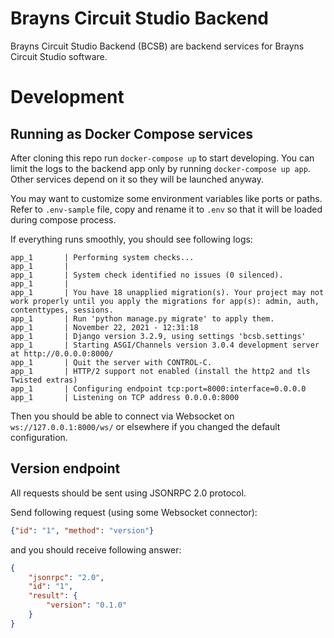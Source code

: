 # Brayns Circuit Studio Backend

Brayns Circuit Studio Backend (BCSB)
are backend services for Brayns Circuit Studio software.


# Development

## Running as Docker Compose services

After cloning this repo run `docker-compose up` to start developing. You can limit
the logs to the backend app only by running `docker-compose up app`. Other services
depend on it so they will be launched anyway.

You may want to customize some environment variables like ports or paths. Refer to `.env-sample` file, 
copy and rename it to `.env` so that it will be loaded during compose process.

If everything runs smoothly, you should see following logs:

```
app_1       | Performing system checks...
app_1       | 
app_1       | System check identified no issues (0 silenced).
app_1       | 
app_1       | You have 18 unapplied migration(s). Your project may not work properly until you apply the migrations for app(s): admin, auth, contenttypes, sessions.
app_1       | Run 'python manage.py migrate' to apply them.
app_1       | November 22, 2021 - 12:31:18
app_1       | Django version 3.2.9, using settings 'bcsb.settings'
app_1       | Starting ASGI/Channels version 3.0.4 development server at http://0.0.0.0:8000/
app_1       | Quit the server with CONTROL-C.
app_1       | HTTP/2 support not enabled (install the http2 and tls Twisted extras)
app_1       | Configuring endpoint tcp:port=8000:interface=0.0.0.0
app_1       | Listening on TCP address 0.0.0.0:8000
```

Then you should be able to connect via Websocket on `ws://127.0.0.1:8000/ws/` or
elsewhere if you changed the default configuration.


## Version endpoint

All requests should be sent using JSONRPC 2.0 protocol.

Send following request (using some Websocket connector):

```json
{"id": "1", "method": "version"}
```

and you should receive following answer:

```json
{
    "jsonrpc": "2.0",
    "id": "1",
    "result": {
        "version": "0.1.0"
    }
}
```
